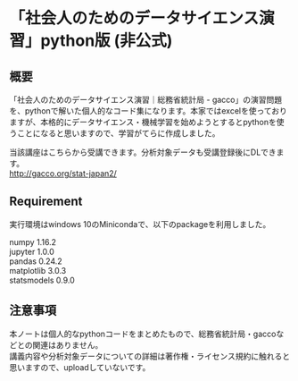 # 「社会人のためのデータサイエンス演習」python版 (非公式)
## 概要
「社会人のためのデータサイエンス演習｜総務省統計局 - gacco」の演習問題を、pythonで解いた個人的なコード集になります。本家ではexcelを使っておりますが、本格的にデータサイエンス・機械学習を始めようとするとpythonを使うことになると思いますので、学習がてらに作成しました。
  
当該講座はこちらから受講できます。分析対象データも受講登録後にDLできます。  
http://gacco.org/stat-japan2/

## Requirement
実行環境はwindows 10のMinicondaで、以下のpackageを利用しました。　　

numpy                     1.16.2  
jupyter                   1.0.0  
pandas                    0.24.2  
matplotlib                3.0.3  
statsmodels               0.9.0  

## 注意事項
本ノートは個人的なpythonコードをまとめたもので、総務省統計局・gaccoなどとの関連はありません。  
講義内容や分析対象データについての詳細は著作権・ライセンス規約に触れると思いますので、uploadしていないです。  
